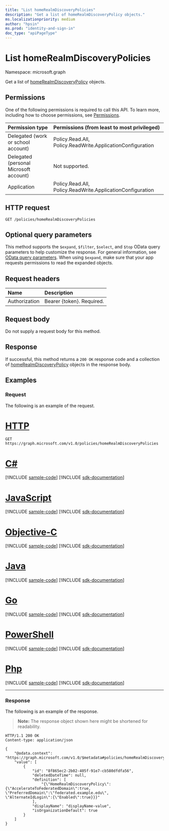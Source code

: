 ```yaml
---
title: "List homeRealmDiscoveryPolicies"
description: "Get a list of homeRealmDiscoveryPolicy objects."
ms.localizationpriority: medium
author: "hpsin"
ms.prod: "identity-and-sign-in"
doc_type: "apiPageType"
---
```


# List homeRealmDiscoveryPolicies

Namespace: microsoft.graph



Get a list of [homeRealmDiscoveryPolicy](../resources/homerealmdiscoverypolicy.md) objects.

## Permissions

One of the following permissions is required to call this API. To learn more, including how to choose permissions, see [Permissions](/graph/permissions-reference).

| Permission type                        | Permissions (from least to most privileged) |
|:---------------------------------------|:--------------------------------------------|
| Delegated (work or school account)     | Policy.Read.All, Policy.ReadWrite.ApplicationConfiguration |
| Delegated (personal Microsoft account) | Not supported. |
| Application                            | Policy.Read.All, Policy.ReadWrite.ApplicationConfiguration |

## HTTP request

<!-- { "blockType": "ignored" } -->

```http
GET /policies/homeRealmDiscoveryPolicies
```

## Optional query parameters

This method supports the `$expand`, `$filter`, `$select`, and `$top` OData query parameters to help customize the response. For general information, see [OData query parameters](/graph/query-parameters). When using `$expand`, make sure that your app requests permissions to read the expanded objects.

## Request headers

| Name      |Description|
|:----------|:----------|
| Authorization | Bearer {token}. Required. |

## Request body

Do not supply a request body for this method.

## Response

If successful, this method returns a `200 OK` response code and a collection of [homeRealmDiscoveryPolicy](../resources/homerealmdiscoverypolicy.md) objects in the response body.

## Examples

### Request

The following is an example of the request.


# [HTTP](#tab/http)
<!-- {
  "blockType": "request",
  "name": "get_homerealmdiscoverypolicies"
}-->

```msgraph-interactive
GET https://graph.microsoft.com/v1.0/policies/homeRealmDiscoveryPolicies
```
# [C#](#tab/csharp)
[!INCLUDE [sample-code](../includes/snippets/csharp/get-homerealmdiscoverypolicies-csharp-snippets.md)]
[!INCLUDE [sdk-documentation](../includes/snippets/snippets-sdk-documentation-link.md)]

# [JavaScript](#tab/javascript)
[!INCLUDE [sample-code](../includes/snippets/javascript/get-homerealmdiscoverypolicies-javascript-snippets.md)]
[!INCLUDE [sdk-documentation](../includes/snippets/snippets-sdk-documentation-link.md)]

# [Objective-C](#tab/objc)
[!INCLUDE [sample-code](../includes/snippets/objc/get-homerealmdiscoverypolicies-objc-snippets.md)]
[!INCLUDE [sdk-documentation](../includes/snippets/snippets-sdk-documentation-link.md)]

# [Java](#tab/java)
[!INCLUDE [sample-code](../includes/snippets/java/get-homerealmdiscoverypolicies-java-snippets.md)]
[!INCLUDE [sdk-documentation](../includes/snippets/snippets-sdk-documentation-link.md)]

# [Go](#tab/go)
[!INCLUDE [sample-code](../includes/snippets/go/get-homerealmdiscoverypolicies-go-snippets.md)]
[!INCLUDE [sdk-documentation](../includes/snippets/snippets-sdk-documentation-link.md)]

# [PowerShell](#tab/powershell)
[!INCLUDE [sample-code](../includes/snippets/powershell/get-homerealmdiscoverypolicies-powershell-snippets.md)]
[!INCLUDE [sdk-documentation](../includes/snippets/snippets-sdk-documentation-link.md)]

# [Php](#tab/php)
[!INCLUDE [sample-code](../includes/snippets/php/get-homerealmdiscoverypolicies-php-snippets.md)]
[!INCLUDE [sdk-documentation](../includes/snippets/snippets-sdk-documentation-link.md)]

---


### Response

The following is an example of the response.

> **Note:** The response object shown here might be shortened for readability.

<!-- {
  "blockType": "response",
  "truncated": true,
  "@odata.type": "microsoft.graph.homeRealmDiscoveryPolicy",
  "isCollection": true
} -->

```http
HTTP/1.1 200 OK
Content-type: application/json

{
    "@odata.context": "https://graph.microsoft.com/v1.0/$metadata#policies/homeRealmDiscoveryPolicies",
    "value": [
        {
            "id": "8f865ec2-2b02-405f-91e7-cb580dfdfa56",
            "deletedDateTime": null,
            "definition": [
                "{\"HomeRealmDiscoveryPolicy\":     {\"AccelerateToFederatedDomain\":true,      \"PreferredDomain\":\"federated.example.edu\",      \"AlternateIdLogin\":{\"Enabled\":true}}}"
            ],
            "displayName": "displayName-value",
            "isOrganizationDefault": true
        }
    ]
}
```

<!-- uuid: 16cd6b66-4b1a-43a1-adaf-3a886856ed98
2019-02-04 14:57:30 UTC -->
<!-- {
  "type": "#page.annotation",
  "description": "List homeRealmDiscoveryPolicies",
  "keywords": "",
  "section": "documentation",
  "tocPath": ""
}-->

